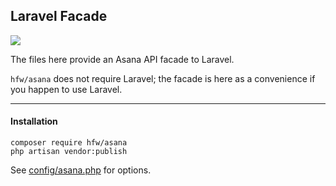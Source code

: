 ## Laravel Facade

![](https://img.shields.io/badge/laravel-8|9-darkred)

The files here provide an Asana API facade to Laravel.

`hfw/asana` does not require Laravel; the facade is here as a convenience if you happen to use Laravel.

---

#### Installation

```
composer require hfw/asana
php artisan vendor:publish
```

See [config/asana.php](config/asana.php) for options.